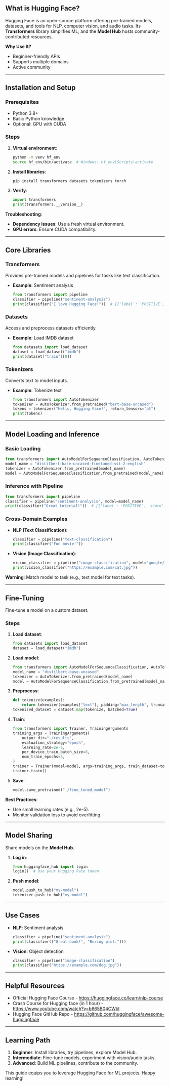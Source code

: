 ## What is Hugging Face?

Hugging Face is an open-source platform offering pre-trained models, datasets, and tools for NLP, computer vision, and audio tasks. Its **Transformers** library simplifies ML, and the **Model Hub** hosts community-contributed resources.

**Why Use It?**

- Beginner-friendly APIs
- Supports multiple domains
- Active community

---

## Installation and Setup

### Prerequisites

- Python 3.8+
- Basic Python knowledge
- Optional: GPU with CUDA

### Steps

1. **Virtual environment**:

   ```bash
   python -m venv hf_env
   source hf_env/bin/activate  # Windows: hf_env\Scripts\activate
   ```

2. **Install libraries**:

   ```bash
   pip install transformers datasets tokenizers torch
   ```

3. **Verify**:

   ```python
   import transformers
   print(transformers.__version__)
   ```

**Troubleshooting**:

- **Dependency issues**: Use a fresh virtual environment.
- **GPU errors**: Ensure CUDA compatibility.

---

## Core Libraries

### Transformers

Provides pre-trained models and pipelines for tasks like text classification.

- **Example**: Sentiment analysis

  ```python
  from transformers import pipeline
  classifier = pipeline("sentiment-analysis")
  print(classifier("I love Hugging Face!"))  # [{'label': 'POSITIVE', 'score': 0.999}]
  ```

### Datasets

Access and preprocess datasets efficiently.

- **Example**: Load IMDB dataset

  ```python
  from datasets import load_dataset
  dataset = load_dataset("imdb")
  print(dataset["train"][0])
  ```

### Tokenizers

Converts text to model inputs.

- **Example**: Tokenize text

  ```python
  from transformers import AutoTokenizer
  tokenizer = AutoTokenizer.from_pretrained("bert-base-uncased")
  tokens = tokenizer("Hello, Hugging Face!", return_tensors="pt")
  print(tokens)
  ```

---

## Model Loading and Inference

### Basic Loading

```python
from transformers import AutoModelForSequenceClassification, AutoTokenizer
model_name = "distilbert-base-uncased-finetuned-sst-2-english"
tokenizer = AutoTokenizer.from_pretrained(model_name)
model = AutoModelForSequenceClassification.from_pretrained(model_name)
```

### Inference with Pipeline

```python
from transformers import pipeline
classifier = pipeline("sentiment-analysis", model=model_name)
print(classifier("Great tutorial!"))  # [{'label': 'POSITIVE', 'score': 0.999}]
```

### Cross-Domain Examples

- **NLP (Text Classification)**:

  ```python
  classifier = pipeline("text-classification")
  print(classifier("Fun movie!"))
  ```

- **Vision (Image Classification)**:

  ```python
  vision_classifier = pipeline("image-classification", model="google/vit-base-patch16-224")
  print(vision_classifier("https://example.com/cat.jpg"))
  ```

**Warning**: Match model to task (e.g., text model for text tasks).

---

## Fine-Tuning

Fine-tune a model on a custom dataset.

### Steps

1. **Load dataset**:

   ```python
   from datasets import load_dataset
   dataset = load_dataset("imdb")
   ```

2. **Load model**:

   ```python
   from transformers import AutoModelForSequenceClassification, AutoTokenizer
   model_name = "distilbert-base-uncased"
   tokenizer = AutoTokenizer.from_pretrained(model_name)
   model = AutoModelForSequenceClassification.from_pretrained(model_name, num_labels=2)
   ```

3. **Preprocess**:

   ```python
   def tokenize(examples):
       return tokenizer(examples["text"], padding="max_length", truncation=True)
   tokenized_dataset = dataset.map(tokenize, batched=True)
   ```

4. **Train**:

   ```python
   from transformers import Trainer, TrainingArguments
   training_args = TrainingArguments(
       output_dir="./results",
       evaluation_strategy="epoch",
       learning_rate=2e-5,
       per_device_train_batch_size=8,
       num_train_epochs=3,
   )
   trainer = Trainer(model=model, args=training_args, train_dataset=tokenized_dataset["train"])
   trainer.train()
   ```

5. **Save**:

   ```python
   model.save_pretrained("./fine_tuned_model")
   ```

**Best Practices**:

- Use small learning rates (e.g., 2e-5).
- Monitor validation loss to avoid overfitting.

---

## Model Sharing

Share models on the **Model Hub**.

1. **Log in**:

   ```python
   from huggingface_hub import login
   login()  # Use your Hugging Face token
   ```

2. **Push model**:

   ```python
   model.push_to_hub("my-model")
   tokenizer.push_to_hub("my-model")
   ```

---

## Use Cases

- **NLP**: Sentiment analysis

  ```python
  classifier = pipeline("sentiment-analysis")
  print(classifier(["Great book!", "Boring plot."]))
  ```

- **Vision**: Object detection

  ```python
  classifier = pipeline("image-classification")
  print(classifier("https://example.com/dog.jpg"))
  ```

---

## Helpful Resources 

- Official Hugging Face Course - https://huggingface.co/learn/nlp-course
- Crash Course for Hugging face (in 1 hour) - https://www.youtube.com/watch?v=b665B04CWkI
- Hugging Face GitHub Repo - https://github.com/huggingface/awesome-huggingface

---

## Learning Path

1. **Beginner**: Install libraries, try pipelines, explore Model Hub.
2. **Intermediate**: Fine-tune models, experiment with vision/audio tasks.
3. **Advanced**: Build ML pipelines, contribute to the community.

This guide equips you to leverage Hugging Face for ML projects. Happy learning!
